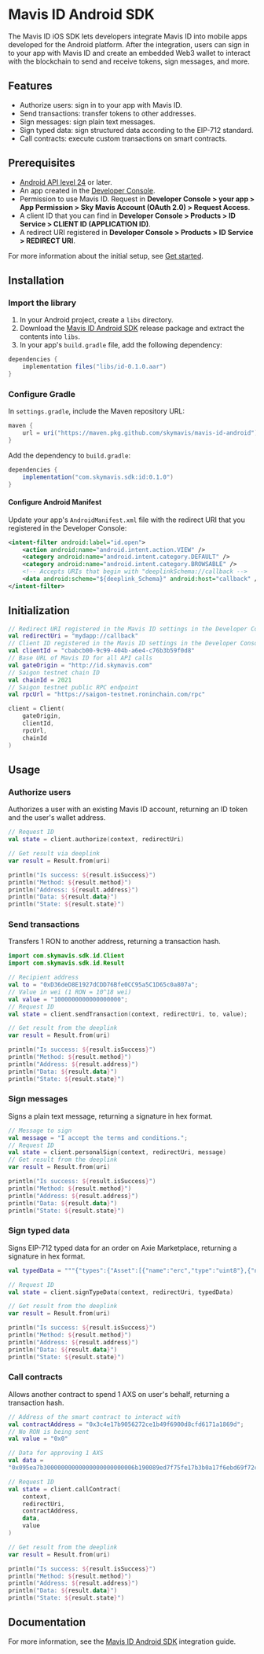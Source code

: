 # Mavis ID Android SDK

The Mavis ID iOS SDK lets developers integrate Mavis ID into mobile apps developed for the Android platform. After the integration, users can sign in to your app with Mavis ID and create an embedded Web3 wallet to interact with the blockchain to send and receive tokens, sign messages, and more.

## Features

* Authorize users: sign in to your app with Mavis ID.
* Send transactions: transfer tokens to other addresses.
* Sign messages: sign plain text messages.
* Sign typed data: sign structured data according to the EIP-712 standard.
* Call contracts: execute custom transactions on smart contracts.

## Prerequisites

* [Android API level 24](https://developer.android.com/about/versions/nougat) or later.
* An app created in the [Developer Console](https://developers.skymavis.com/console/applications/).
* Permission to use Mavis ID. Request in **Developer Console > your app > App Permission > Sky Mavis Account (OAuth 2.0) > Request Access**.
* A client ID that you can find in **Developer Console > Products > ID Service > CLIENT ID (APPLICATION ID)**.
* A redirect URI registered in **Developer Console > Products > ID Service > REDIRECT URI**.

For more information about the initial setup, see [Get started](https://docs.skymavis.com/mavis/mavis-id/guides/get-started).

## Installation

### Import the library

1. In your Android project, create a `libs` directory.
2. Download the [Mavis ID Android SDK](https://github.com/skymavis/mavis-id-android/releases) release package and extract the contents into `libs`.
3. In your app's `build.gradle` file, add the following dependency:

```gradle
dependencies {
    implementation files("libs/id-0.1.0.aar")
}
```

### Configure Gradle

In `settings.gradle`, include the Maven repository URL:

```gradle
maven {
    url = uri("https://maven.pkg.github.com/skymavis/mavis-id-android")
}
```

Add the dependency to `build.gradle`:

```gradle
dependencies {
    implementation("com.skymavis.sdk:id:0.1.0")
}
```

#### Configure Android Manifest

Update your app's `AndroidManifest.xml` file with the redirect URI that you registered in the Developer Console:

```xml
<intent-filter android:label="id.open">
    <action android:name="android.intent.action.VIEW" />
    <category android:name="android.intent.category.DEFAULT" />
    <category android:name="android.intent.category.BROWSABLE" />
    <!-- Accepts URIs that begin with "deeplinkSchema://callback -->
    <data android:scheme="${deeplink_Schema}" android:host="callback" />
</intent-filter>
```

## Initialization

```kotlin
// Redirect URI registered in the Mavis ID settings in the Developer Console
val redirectUri = "mydapp://callback"
// Client ID registered in the Mavis ID settings in the Developer Console
val clientId = "cbabcb00-9c99-404b-a6e4-c76b3b59f0d8"
// Base URL of Mavis ID for all API calls
val gateOrigin = "http://id.skymavis.com"
// Saigon testnet chain ID
val chainId = 2021
// Saigon testnet public RPC endpoint 
val rpcUrl = "https://saigon-testnet.roninchain.com/rpc"

client = Client(
    gateOrigin,
    clientId,
    rpcUrl,
    chainId
)
```

## Usage

### Authorize users

Authorizes a user with an existing Mavis ID account, returning an ID token and the user's wallet address.

```kotlin
// Request ID
val state = client.authorize(context, redirectUri)

// Get result via deeplink
var result = Result.from(uri)

println("Is success: ${result.isSuccess}")
println("Method: ${result.method}")
println("Address: ${result.address}")
println("Data: ${result.data}")
println("State: ${result.state}")
```

### Send transactions

Transfers 1 RON to another address, returning a transaction hash.

```kotlin
import com.skymavis.sdk.id.Client
import com.skymavis.sdk.id.Result

// Recipient address
val to = "0xD36deD8E1927dCDD76Bfe0CC95a5C1D65c0a807a";
// Value in wei (1 RON = 10^18 wei)
val value = "1000000000000000000";
// Request ID
val state = client.sendTransaction(context, redirectUri, to, value);

// Get result from the deeplink
var result = Result.from(uri)

println("Is success: ${result.isSuccess}")
println("Method: ${result.method}")
println("Address: ${result.address}")
println("Data: ${result.data}")
println("State: ${result.state}")
```

### Sign messages

Signs a plain text message, returning a signature in hex format.

```kotlin
// Message to sign
val message = "I accept the terms and conditions.";
// Request ID
val state = client.personalSign(context, redirectUri, message)
// Get result from the deeplink
var result = Result.from(uri)

println("Is success: ${result.isSuccess}")
println("Method: ${result.method}")
println("Address: ${result.address}")
println("Data: ${result.data}")
println("State: ${result.state}")
```

### Sign typed data

Signs EIP-712 typed data for an order on Axie Marketplace, returning a signature in hex format.

```kotlin
val typedData = """{"types":{"Asset":[{"name":"erc","type":"uint8"},{"name":"addr","type":"address"},{"name":"id","type":"uint256"},{"name":"quantity","type":"uint256"}],"Order":[{"name":"maker","type":"address"},{"name":"kind","type":"uint8"},{"name":"assets","type":"Asset[]"},{"name":"expiredAt","type":"uint256"},{"name":"paymentToken","type":"address"},{"name":"startedAt","type":"uint256"},{"name":"basePrice","type":"uint256"},{"name":"endedAt","type":"uint256"},{"name":"endedPrice","type":"uint256"},{"name":"expectedState","type":"uint256"},{"name":"nonce","type":"uint256"},{"name":"marketFeePercentage","type":"uint256"}],"EIP712Domain":[{"name":"name","type":"string"},{"name":"version","type":"string"},{"name":"chainId","type":"uint256"},{"name":"verifyingContract","type":"address"}]},"domain":{"name":"MarketGateway","version":"1","chainId":2021,"verifyingContract":"0xfff9ce5f71ca6178d3beecedb61e7eff1602950e"},"primaryType":"Order","message":{"maker":"0xd761024b4ef3336becd6e802884d0b986c29b35a","kind":"1","assets":[{"erc":"1","addr":"0x32950db2a7164ae833121501c797d79e7b79d74c","id":"2730069","quantity":"0"}],"expiredAt":"1721709637","paymentToken":"0xc99a6a985ed2cac1ef41640596c5a5f9f4e19ef5","startedAt":"1705984837","basePrice":"500000000000000000","endedAt":"0","endedPrice":"0","expectedState":"0","nonce":"0","marketFeePercentage":"425"}}""";

// Request ID
val state = client.signTypeData(context, redirectUri, typedData)

// Get result from the deeplink
var result = Result.from(uri)

println("Is success: ${result.isSuccess}")
println("Method: ${result.method}")
println("Address: ${result.address}")
println("Data: ${result.data}")
println("State: ${result.state}")
```

### Call contracts

Allows another contract to spend 1 AXS on user's behalf, returning a transaction hash.

```kotlin
// Address of the smart contract to interact with
val contractAddress = "0x3c4e17b9056272ce1b49f6900d8cfd6171a1869d";
// No RON is being sent
val value = "0x0"

// Data for approving 1 AXS
val data =
"0x095ea7b30000000000000000000000006b190089ed7f75fe17b3b0a17f6ebd69f72c3f630000000000000000000000000000000000000000000000000de0b6b3a7640000";

// Request ID
val state = client.callContract(
    context,
    redirectUri,
    contractAddress,
    data,
    value
)

// Get result from the deeplink
var result = Result.from(uri)

println("Is success: ${result.isSuccess}")
println("Method: ${result.method}")
println("Address: ${result.address}")
println("Data: ${result.data}")
println("State: ${result.state}")
```

## Documentation

For more information, see the [Mavis ID Android SDK](https://docs.skymavis.com/mavis/mavis-id/guides/android-sdk) integration guide.
